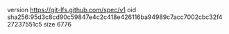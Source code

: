 version https://git-lfs.github.com/spec/v1
oid sha256:95d3c8cd90c59847e4c2c418e426116ba94989c7acc7002cbc32f427237551c5
size 6776
